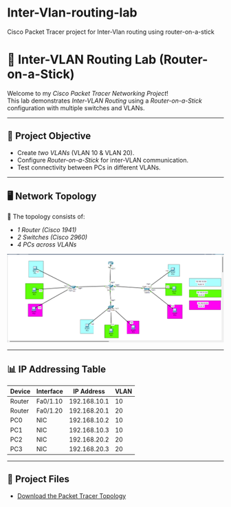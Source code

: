 # Inter-Vlan-routing-lab
Cisco Packet Tracer project for Inter-Vlan routing using router-on-a-stick 
# 🚀 Inter-VLAN Routing Lab (Router-on-a-Stick)

Welcome to my *Cisco Packet Tracer Networking Project*!  
This lab demonstrates *Inter-VLAN Routing* using a *Router-on-a-Stick* configuration with multiple switches and VLANs.  

---

## 🎯 Project Objective
- Create *two VLANs* (VLAN 10 & VLAN 20).  
- Configure *Router-on-a-Stick* for inter-VLAN communication.  
- Test connectivity between PCs in different VLANs.  

---

## 🖥 Network Topology

📌 The topology consists of:  
- *1 Router (Cisco 1941)*  
- *2 Switches (Cisco 2960)*  
- *4 PCs across VLANs*  

![Network Topology Screenshot](topology.png)  
 

---

## 📊 IP Addressing Table

| Device   | Interface       | IP Address       | VLAN |
|----------|-----------------|-----------------|------|
| Router   | Fa0/1.10        | 192.168.10.1    | 10   |
| Router   | Fa0/1.20        | 192.168.20.1    | 20   |
| PC0      | NIC             | 192.168.10.2    | 10   |
| PC1      | NIC             | 192.168.10.3    | 10   |
| PC2      | NIC             | 192.168.20.2    | 20   |
| PC3      | NIC             | 192.168.20.3    | 20   |

---
## 📂 Project Files

- [Download the Packet Tracer Topology](Inter-Vlan.pkt)
